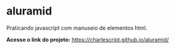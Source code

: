 <h1>aluramid </h1>
<p>Praticando javascript com manuseio de elementos html.</p>

<b>Acesse o link do projeto:</b> 
https://charlescript.github.io/aluramid/
